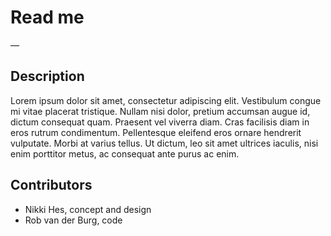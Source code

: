 # Read me

—

## Description
Lorem ipsum dolor sit amet, consectetur adipiscing elit. Vestibulum congue mi vitae placerat tristique. Nullam nisi dolor, pretium accumsan augue id, dictum consequat quam. Praesent vel viverra diam. Cras facilisis diam in eros rutrum condimentum. Pellentesque eleifend eros ornare hendrerit vulputate. Morbi at varius tellus. Ut dictum, leo sit amet ultrices iaculis, nisi enim porttitor metus, ac consequat ante purus ac enim.

## Contributors
- Nikki Hes, concept and design
- Rob van der Burg, code